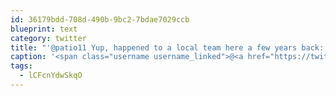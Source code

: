 ```yaml
---
id: 36179bdd-708d-490b-9bc2-7bdae7029ccb
blueprint: text
category: twitter
title: "'@patio11 Yup, happened to a local team here a few years back: mashable.com/2011/06/20/clu…"
caption: '<span class="username username_linked">@<a href="https://twitter.com/patio11" title="Patrick McKenzie">patio11</a></span> Yup, happened to a local team here a few years back: <a href="https://mashable.com/2011/06/20/club-penguin-offline/#lCFcnYdwSkqO" title="https://mashable.com/2011/06/20/club-penguin-offline/#lCFcnYdwSkqO" class="link link_untco">mashable.com/2011/06/20/clu…</a>'
tags:
  - lCFcnYdwSkqO
---
```

